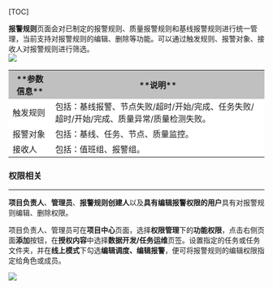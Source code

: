 [TOC]

**报警规则**页面会对已制定的报警规则、质量报警规则和基线报警规则进行统一管理，当前支持对报警规则的编辑、删除等功能。可以通过触发规则、报警对象、接收人对报警规则进行筛选。  
![](/documents/uploads/projects/EasyDataBook/202112/16c3a5dbc45f317d.png)  

<table><tbody>
    <tr>
		<th bgcolor="#C0C0C0">**参数信息**</th>
		<th bgcolor="#C0C0C0">**说明**</th>
	</tr>
    <tr>
		<td bgcolor=white>触发规则</td>
		<td bgcolor=white>包括：基线报警、节点失败/超时/开始/完成、任务失败/超时/开始/完成、质量异常/质量检测失败。</td>
    </tr>
    <tr>
		<td bgcolor=white>报警对象</td>
		<td bgcolor=white>包括：基线、任务、节点、质量监控。</td>
    </tr>
	<tr>
		<td bgcolor=white>接收人</td>
		<td bgcolor=white>包括：值班组、报警组。</td>
    </tr>
</table>

### **权限相关**
***
**项目负责人**、**管理员**、**报警规则创建人**以及**具有编辑报警权限的用户**具有对报警规则编辑、删除权限。  

项目负责人、管理员可在**项目中心**页面，选择**权限管理**下的**功能权限**，点击右侧页面**添加**按钮，在**授权内容**中选择**数据开发/任务运维**页签。设置指定的任务或任务文件夹，并在**线上模式**下勾选**编辑调度、编辑报警**，便可将报警规则的编辑权限指定给角色或成员。  

![](/documents/uploads/projects/EasyDataBook/202302/17412b6d23d333bd.png)